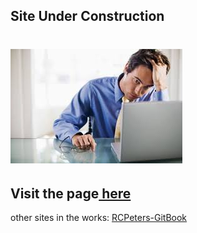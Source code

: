 Site Under Construction
---
# ![frustrated much?](./resources/images/frustration.jpg)
## Visit the page<a href="https://RyanCPeters.github.io" target="_new"> here</a> 

other sites in the works:
[RCPeters-GitBook](https://rcpeters.gitbook.io/first-project/)

